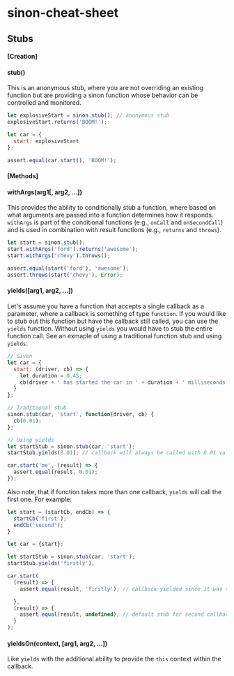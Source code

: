 # sinon-cheat-sheet

## Stubs

#### [Creation]

#### stub()

This is an anonymous stub, where you are not overriding an existing function but are providing a sinon function whose behavior can be controlled and monitored.

```javascript
let explosiveStart = sinon.stub(); // anonymous stub
explosiveStart.returns('BOOM!');

let car = {
  start: explosiveStart
};

assert.equal(car.start(), 'BOOM!');
```


#### [Methods]

#### withArgs(arg1[, arg2, ...])

This provides the ability to conditionally stub a function, where based on what arguments are passed into a function determines how it responds. `withArgs` is part of the conditional functions (e.g., `onCall` and `onSecondCall`) and is used in combination with result functions (e.g., `returns` and `throws`).

```javascript
let start = sinon.stub();
start.withArgs('ford').returns('awesome');
start.withArgs('chevy').throws();

assert.equal(start('ford'), 'awesome');
assert.throws(start('chevy'), Error);
```

#### yields([arg1, arg2, ...])

Let's assume you have a function that accepts a single callback as a parameter, where a callback is something of type `function`. If you would like to stub out this function but have the callback still called, you can use the `yields` function. Without using `yields` you would have to stub the entire function call. See an exmaple of using a traditional function stub and using `yields`:

```javascript
// Given
let car = {
  start: (driver, cb) => {
    let duration = 0.45;
    cb(driver + ' has started the car in ' + duration + ' milliseconds');
  }
};
```

```javascript
// Traditional stub
sinon.stub(car, 'start', function(driver, cb) {
  cb(0.01);
};
```

```javascript
// Using yields
let startStub = sinon.stub(car, 'start');
startStub.yields(0.01); // callback will always be called with 0.01 value

car.start('me', (result) => {
  assert.equal(result, 0.01);
});
```

Also note, that if function takes more than one callback, `yields` will call the first one. For example:

```javascript
let start = (startCb, endCb) => {
  startCb('first');
  endCb('second');
}

let car = {start};

let startStub = sinon.stub(car, 'start');
startStub.yields('firstly');

car.start(
  (result) => {
    assert.equal(result, 'firstly'); // callback yielded since it was the first

  }, 
  (result) => {
    assert.equal(result, undefined); // default stub for second callback
  }
);
```

#### yieldsOn(context, [arg1, arg2, ...])

Like `yields` with the additional ability to provide the `this` context within the callback.
